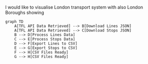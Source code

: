 I would like to visualise London transport system with also London Boroughs showing


```mermaid
graph TD
    A[TFL API Data Retrieved] --> B[Download Lines JSON]
    A[TFL API Data Retrieved] --> C[Download Stops JSON]
    B --> D[Process Lines Data]
    C --> E[Process Stops Data]
    D --> F[Export Lines to CSV]
    E --> G[Export Stops to CSV]
    F --> H[CSV Files Ready]
    G --> H[CSV Files Ready]
